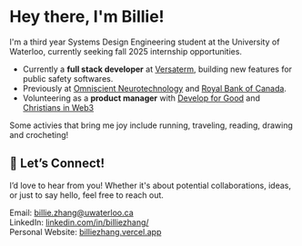 <h1>Hey there, I'm Billie! </h1>


I'm a third year Systems Design Engineering student at the University of Waterloo, currently seeking fall 2025 internship opportunities. 


- Currently a **full stack developer** at [Versaterm](https://www.versaterm.com/), building new features for public safety softwares. <br/>
- Previously at [Omniscient Neurotechnology](https://www.o8t.com/) and [Royal Bank of Canada](https://www.rbcroyalbank.com/). 
- Volunteering as a **product manager** with [Develop for Good](https://www.developforgood.org/) and [Christians in Web3](https://www.cw3.global/)

Some activies that bring me joy include running, traveling, reading, drawing and crocheting!

## 💌 Let’s Connect!

I’d love to hear from you! Whether it's about potential collaborations, ideas, or just to say hello, feel free to reach out. <br>

Email: [billie.zhang@uwaterloo.ca](mailto:billie.zhang@uwaterloo.ca) <br>
LinkedIn: <a href="https://www.linkedin.com/in/billiezhang/" target="_blank">linkedin.com/in/billiezhang/</a> <br>
Personal Website: <a href="https://billiezhang.vercel.app/" target="_blank">billiezhang.vercel.app</a> 

